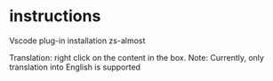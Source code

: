 # instructions

Vscode plug-in installation zs-almost

Translation: right click on the content in the box. Note: Currently, only translation into English is supported
